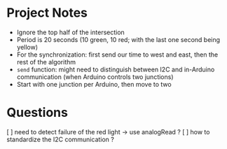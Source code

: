 # Project Notes

* Ignore the top half of the intersection
* Period is 20 seconds (10 green, 10 red; with the last one second being yellow)
* For the synchronization: first send our time to west and east, then the rest
  of the algorithm
* `send` function: might need to distinguish between I2C and in-Arduino
  communication (when Arduino controls two junctions)
* Start with one junction per Arduino, then move to two

# Questions

[ ] need to detect failure of the red light -> use analogRead ?
[ ] how to standardize the I2C communication ?

